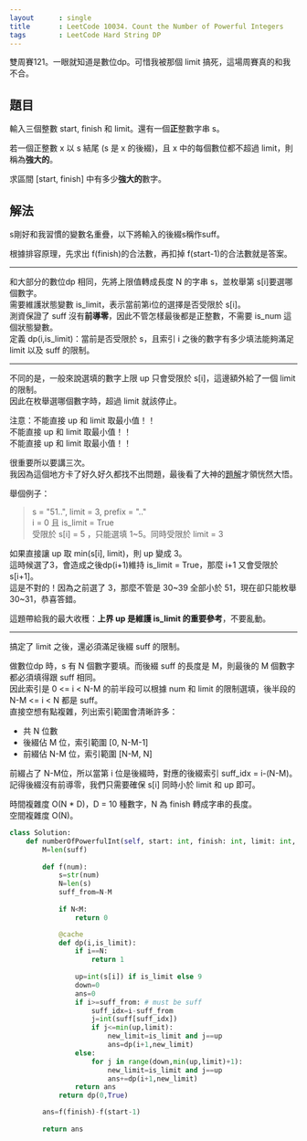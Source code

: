 ```yaml
---
layout      : single
title       : LeetCode 10034. Count the Number of Powerful Integers
tags        : LeetCode Hard String DP
---
```

雙周賽121。一眼就知道是數位dp。可惜我被那個 limit 搞死，這場周賽真的和我不合。  

## 題目

輸入三個整數 start, finish 和 limit。還有一個**正**整數字串 s。  

若一個正整數 x 以 s 結尾 (s 是 x 的後綴)，且 x 中的每個數位都不超過 limit，則稱為**強大的**。  

求區間 [start, finish] 中有多少**強大的**數字。  

## 解法

s剛好和我習慣的變數名重疊，以下將輸入的後綴s稱作suff。  

根據排容原理，先求出 f(finish)的合法數，再扣掉 f(start-1)的合法數就是答案。  

---

和大部分的數位dp 相同，先將上限值轉成長度 N 的字串 s，並枚舉第 s[i]要選哪個數字。  
需要維護狀態變數 is_limit，表示當前第i位的選擇是否受限於 s[i]。  
測資保證了 suff 沒有**前導零**，因此不管怎樣最後都是正整數，不需要 is_num 這個狀態變數。  
定義 dp(i,is_limit)：當前是否受限於 s，且索引 i 之後的數字有多少填法能夠滿足 limit 以及 suff 的限制。  

---

不同的是，一般來說選填的數字上限 up 只會受限於 s[i]，這邊額外給了一個 limit 的限制。  
因此在枚舉選哪個數字時，超過 limit 就該停止。  

注意：不能直接 up 和 limit 取最小值！！  
不能直接 up 和 limit 取最小值！！  
不能直接 up 和 limit 取最小值！！

很重要所以要講三次。  
我因為這個地方卡了好久好久都找不出問題，最後看了大神的[題解](https://www.bilibili.com/video/BV1Fg4y1Q7wv)才領恍然大悟。  

舉個例子：  
> s = "51..", limit = 3, prefix = ".."  
> i = 0 且 is_limit = True  
> 受限於 s[i] = 5 ，只能選填 1\~5。同時受限於 limit = 3  

如果直接讓 up 取 min(s[i], limit)，則 up 變成 3。  
這時候選了3，會造成之後dp(i+1)維持 is_limit = True，那麼 i+1 又會受限於 s[i+1]。  
這是不對的！因為之前選了 3，那麼不管是 30\~39 全部小於 51，現在卻只能枚舉 30\~31，恭喜答錯。  

這題帶給我的最大收穫：**上界 up 是維護 is_limit 的重要參考**，不要亂動。  

---

搞定了 limit 之後，還必須滿足後綴 suff 的限制。  

做數位dp 時，s 有 N 個數字要填。而後綴 suff 的長度是 M，則最後的 M 個數字都必須填得跟 suff 相同。  
因此索引是 0 <= i < N-M 的前半段可以根據 num 和 limit 的限制選填，後半段的 N-M <= i < N 都是 suff。  
直接空想有點複雜，列出索引範圍會清晰許多：  

- 共 N 位數  
- 後綴佔 M 位，索引範圍 [0, N-M-1]  
- 前綴佔 N-M 位，索引範圍 [N-M, N]  

前綴占了 N-M位，所以當第 i 位是後綴時，對應的後綴索引 suff_idx = i-(N-M)。  
記得後綴沒有前導零，我們只需要確保 s[i] 同時小於 limit 和 up 即可。  

時間複雜度 O(N \* D)，D = 10 種數字，N 為 finish 轉成字串的長度。  
空間複雜度 O(N)。  

```python
class Solution:
    def numberOfPowerfulInt(self, start: int, finish: int, limit: int, suff: str) -> int:
        M=len(suff)
        
        def f(num):
            s=str(num)
            N=len(s)
            suff_from=N-M
            
            if N<M:
                return 0

            @cache
            def dp(i,is_limit):
                if i==N:
                    return 1 
                
                up=int(s[i]) if is_limit else 9
                down=0 
                ans=0
                if i>=suff_from: # must be suff
                    suff_idx=i-suff_from
                    j=int(suff[suff_idx])
                    if j<=min(up,limit):
                        new_limit=is_limit and j==up
                        ans=dp(i+1,new_limit)
                else:
                    for j in range(down,min(up,limit)+1):
                        new_limit=is_limit and j==up
                        ans+=dp(i+1,new_limit)
                return ans
            return dp(0,True)

        ans=f(finish)-f(start-1)
        
        return ans
```
